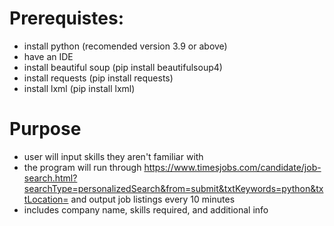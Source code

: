 # Prerequistes: 
- install python (recomended version 3.9 or above)
- have an IDE
- install beautiful soup (pip install beautifulsoup4)
- install requests (pip install requests)
- install lxml (pip install lxml)

# Purpose
- user will input skills they aren't familiar with
- the program will run through https://www.timesjobs.com/candidate/job-search.html?searchType=personalizedSearch&from=submit&txtKeywords=python&txtLocation= and output job listings every 10 minutes
- includes company name, skills required, and additional info